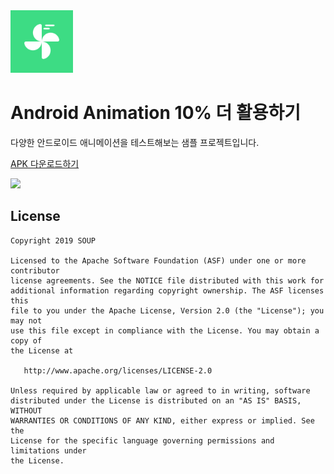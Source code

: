 <img height="100" src='https://github.com/fornewid/android-animation-10p-more/blob/master/app/src/main/ic_launcher-web.png'/>

# Android Animation 10% 더 활용하기

다양한 안드로이드 애니메이션을 테스트해보는 샘플 프로젝트입니다.

[APK 다운로드하기](https://github.com/fornewid/android-animation-10p-more/releases/download/v1.0/app-debug.apk)

<img src='https://github.com/fornewid/android-animation-10p-more/tree/master/Screenshots/preview.gif' />

## License

```
Copyright 2019 SOUP

Licensed to the Apache Software Foundation (ASF) under one or more contributor
license agreements. See the NOTICE file distributed with this work for
additional information regarding copyright ownership. The ASF licenses this
file to you under the Apache License, Version 2.0 (the "License"); you may not
use this file except in compliance with the License. You may obtain a copy of
the License at

   http://www.apache.org/licenses/LICENSE-2.0

Unless required by applicable law or agreed to in writing, software
distributed under the License is distributed on an "AS IS" BASIS, WITHOUT
WARRANTIES OR CONDITIONS OF ANY KIND, either express or implied. See the
License for the specific language governing permissions and limitations under
the License.
```
